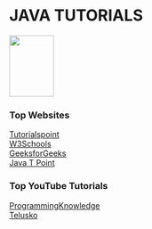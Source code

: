  # JAVA TUTORIALS
 <img src="https://upload.wikimedia.org/wikipedia/en/thumb/3/30/Java_programming_language_logo.svg/1200px-Java_programming_language_logo.svg.png" height="110" width="80">
 <b><h3>Top Websites</h3></b>
 <a href="https://www.tutorialspoint.com/java/index.htm">Tutorialspoint</a>
 <br>
 <a href="https://www.w3schools.com/java/">W3Schools</a>
 <br>
 <a href="https://www.geeksforgeeks.org/java-tutorials/">GeeksforGeeks</a>
 <br>
 <a href="https://www.javatpoint.com/java-tutorial">Java T Point</a>
 <br>
 <b><h3>Top YouTube Tutorials</h3></b>
 <a href="https://www.youtube.com/watch?v=r59xYe3Vyks&list=PLS1QulWo1RIbfTjQvTdj8Y6yyq4R7g-Al">ProgrammingKnowledge</a>
 <br>
 <a href="https://www.youtube.com/watch?v=WOUpjal8ee4&list=PLsyeobzWxl7oZ-fxDYkOToURHhMuWD1BK">Telusko</a>
